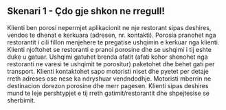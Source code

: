  ## Skenari 1 - Çdo gje shkon ne rregull!

  Klienti ben porosi nepermjet aplikacionit ne nje restorant sipas deshires, vendos te dhenat e kerkuara (adresen, nr. kontakti). Porosia pranohet nga  restorantit i cili fillon  menjehere te pregatise ushqimin e kerkuar nga klienti. Klienti njoftohet se restoranti e pranoi porosine dhe se ushqimi i tij eshte duke u gatuar. Ushqimi gatuhet brenda afatit (afati kohor shenohet nga restoranti ne varesi te ushqimit te porositur) paketohet dhe behet gati per transport. Klienti kontaktohet sapo motoristi niset dhe pyetet per detaje rreth adreses ose nese ka ndryshuar vendndodhje. Motoristi mberrin ne destinacion dorezon porosine dhe merr pagesen. Klienti sipas deshires mund te leje pershtypjet e tij rreth gatimit/restorantit dhe shpejtesise se sherbimit. 







